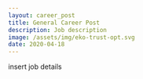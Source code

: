 ```yaml
---
layout: career_post
title: General Career Post
description: Job description
image: /assets/img/eko-trust-opt.svg
date: 2020-04-18
---
```

insert job details
